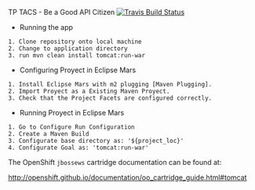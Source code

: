 TP TACS - Be a Good API Citizen [![Travis Build Status](https://travis-ci.org/tferraro/tacs.svg?branch=master)](https://travis-ci.org/tferraro/tacs)

- Running the app
```
1. Clone repository onto local machine
2. Change to application directory
3. run mvn clean install tomcat:run-war
```
- Configuring Proyect in Eclipse Mars
```
1. Install Eclipse Mars with m2 plugging [Maven Plugging].
2. Import Proyect as a Existing Maven Proyect.
3. Check that the Project Facets are configured correctly.
```
- Running Proyect in Eclipse Mars
```
1. Go to Configure Run Configuration
2. Create a Maven Build
3. Configurate base directory as: '${project_loc}'
4. Configurate Goal as: 'tomcat:run-war'
```


The OpenShift `jbossews` cartridge documentation can be found at:

http://openshift.github.io/documentation/oo_cartridge_guide.html#tomcat